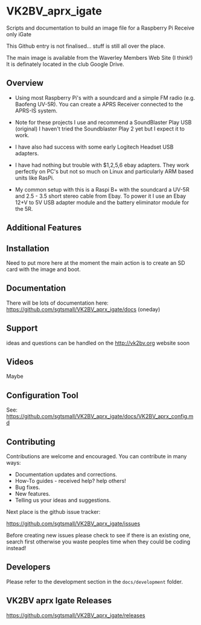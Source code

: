 # VK2BV_aprx_igate
Scripts and documentation to build an image file for a Raspberry Pi Receive only iGate

This Github entry is not finalised... stuff is still all over the place.

The main image is available from the Waverley Members Web Site (I think!) It is definately located in the club Google Drive.



## Overview
*   Using most Raspberry Pi's with a soundcard and a simple FM radio (e.g. Baofeng UV-5R). You can create a APRS Receiver connected to the APRS-IS system.

*   Note for these projects I use and recommend a SoundBlaster Play USB (original) I haven't tried the Soundblaster Play 2 yet but I expect it to work.
*   I have also had success with some early Logitech Headset USB adapters.
*   I have had nothing but trouble with $1,2,5,6 ebay adapters. They work perfectly on PC's but not so much on Linux and particularly ARM based units like RasPi.

*   My common setup with this is a Raspi B+ with  the soundcard a UV-5R and 2.5 - 3.5 short stereo cable from Ebay. To power it I use an Ebay 12+V to 5V USB adapter module and the battery eliminator module for the 5R.

    
## Additional Features


## Installation

Need to put more here at the moment the main action is to create an SD card with the image and boot.

## Documentation

There will be lots of documentation here: https://github.com/sgtsmall/VK2BV_aprx_igate/docs (oneday)

## Support

ideas and questions can be handled on the http://vk2bv.org website soon

## Videos

Maybe 

## Configuration Tool

See: https://github.com/sgtsmall/VK2BV_aprx_igate/docs/VK2BV_aprx_config.md

## Contributing

Contributions are welcome and encouraged.  You can contribute in many ways:

* Documentation updates and corrections.
* How-To guides - received help?  help others!
* Bug fixes.
* New features.
* Telling us your ideas and suggestions.

Next place is the github issue tracker:

https://github.com/sgtsmall/VK2BV_aprx_igate/issues

Before creating new issues please check to see if there is an existing one, search first otherwise you waste peoples time when they could be coding instead!

## Developers

Please refer to the development section in the `docs/development` folder.


## VK2BV aprx Igate Releases
https://github.com/sgtsmall/VK2BV_aprx_igate/releases


